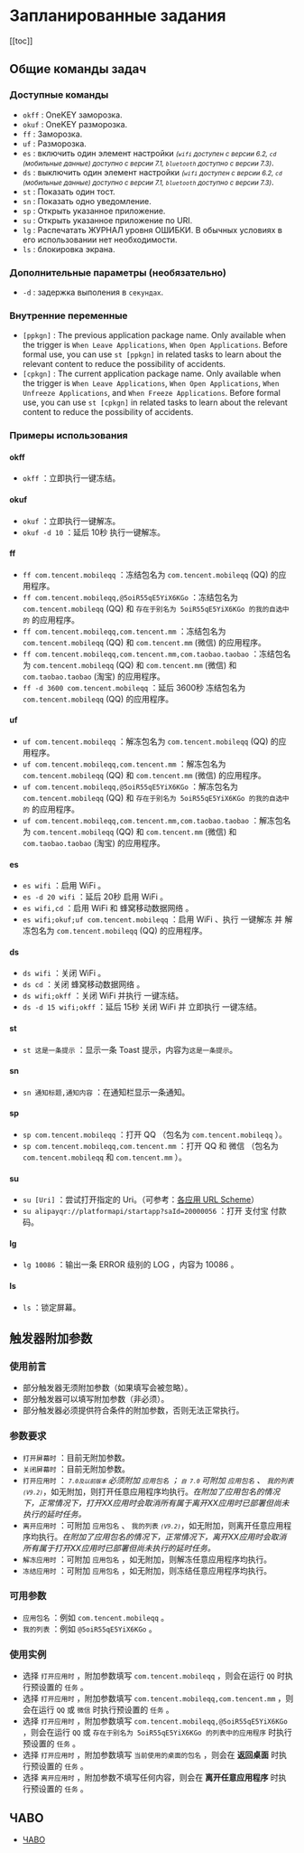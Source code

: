 # Запланированные задания
[[toc]]

## Общие команды задач

### Доступные команды

* `okff` : OneKEY заморозка.
* `okuf` : OneKEY разморозка.
* `ff` : Заморозка.
* `uf` : Разморозка.
* `es` : включить один элемент настройки <small>*(`wifi` доступен с версии 6.2, `cd` (мобильные данные) доступно с версии 7.1, `bluetooth` доступно с версии 7.3)*</small>.
* `ds` : выключить один элемент настройки <small>*(`wifi` доступен с версии 6.2, `cd` (мобильные данные) доступно с версии 7.1, `bluetooth` доступно с версии 7.3)*</small>.
* `st` : Показать один тост.
* `sn` <Badge text="8.6+" type="tip"/>: Показать одно уведомление.
* `sp` : Открыть указанное приложение.
* `su` : Открыть указанное приложение по URI.
* `lg` <Badge text="7.2+" type="tip"/>: Распечатать ЖУРНАЛ уровня ОШИБКИ. В обычных условиях в его использовании нет необходимости.
* `ls` <Badge text="8.7+" type="tip"/>: блокировка экрана.

### Дополнительные параметры (необязательно)

* `-d` <Badge text="7.2+" type="tip"/>: задержка выполения в `секундах`.

### Внутренние переменные

* `[ppkgn]` <Badge text="7.4+" type="tip"/>: The previous application package name. Only available when the trigger is `When Leave Applications`, `When Open Applications`. Before formal use, you can use `st [ppkgn]` in related tasks to learn about the relevant content to reduce the possibility of accidents.
* `[cpkgn]` <Badge text="7.4+" type="tip"/>: The current application package name. Only available when the trigger is `When Leave Applications`, `When Open Applications`, `When Unfreeze Applications`, and `When Freeze Applications`. Before formal use, you can use `st [cpkgn]` in related tasks to learn about the relevant content to reduce the possibility of accidents.

### Примеры использования

#### okff

* `okff` ：立即执行一键冻结。

#### okuf

* `okuf` ：立即执行一键解冻。
* `okuf -d 10` ：延后 10秒 执行一键解冻。

#### ff

* `ff com.tencent.mobileqq` ：冻结包名为 `com.tencent.mobileqq` (QQ) 的应用程序。
* `ff com.tencent.mobileqq,@5oiR55qE5YiX6KGo` ：冻结包名为 `com.tencent.mobileqq` (QQ) 和 `存在于别名为 5oiR55qE5YiX6KGo 的我的自选中的` 的应用程序。
* `ff com.tencent.mobileqq,com.tencent.mm` ：冻结包名为 `com.tencent.mobileqq` (QQ) 和 `com.tencent.mm` (微信) 的应用程序。
* `ff com.tencent.mobileqq,com.tencent.mm,com.taobao.taobao` ：冻结包名为 `com.tencent.mobileqq` (QQ) 和 `com.tencent.mm` (微信) 和 `com.taobao.taobao` (淘宝) 的应用程序。
* `ff -d 3600 com.tencent.mobileqq` ：延后 3600秒 冻结包名为 `com.tencent.mobileqq` (QQ) 的应用程序。

#### uf

* `uf com.tencent.mobileqq` ：解冻包名为 `com.tencent.mobileqq` (QQ) 的应用程序。
* `uf com.tencent.mobileqq,com.tencent.mm` ：解冻包名为 `com.tencent.mobileqq` (QQ) 和 `com.tencent.mm` (微信) 的应用程序。
* `uf com.tencent.mobileqq,@5oiR55qE5YiX6KGo` ：解冻包名为 `com.tencent.mobileqq` (QQ) 和 `存在于别名为 5oiR55qE5YiX6KGo 的我的自选中的` 的应用程序。
* `uf com.tencent.mobileqq,com.tencent.mm,com.taobao.taobao` ：解冻包名为 `com.tencent.mobileqq` (QQ) 和 `com.tencent.mm` (微信) 和 `com.taobao.taobao` (淘宝) 的应用程序。

#### es

* `es wifi` ：启用 WiFi 。
* `es -d 20 wifi` ：延后 20秒 启用 WiFi 。
* `es wifi,cd` ：启用 WiFi 和 蜂窝移动数据网络 。
* `es wifi;okuf;uf com.tencent.mobileqq` ：启用 WiFi 、执行 一键解冻 并 解冻包名为 `com.tencent.mobileqq` (QQ) 的应用程序。

#### ds

* `ds wifi` ：关闭 WiFi 。
* `ds cd` ：关闭 蜂窝移动数据网络 。
* `ds wifi;okff` ：关闭 WiFi 并执行 一键冻结。
* `ds -d 15 wifi;okff` ：延后 15秒 关闭 WiFi 并 立即执行 一键冻结。

#### st

* `st 这是一条提示` ：显示一条 Toast 提示，内容为`这是一条提示`。

#### sn

* `sn 通知标题,通知内容` ：在通知栏显示一条通知。

#### sp

* `sp com.tencent.mobileqq` ：打开 QQ （包名为 `com.tencent.mobileqq` ）。
* `sp com.tencent.mobileqq,com.tencent.mm` ：打开 QQ 和 微信 （包名为 `com.tencent.mobileqq` 和 `com.tencent.mm` ）。

#### su

* `su [Uri]` ：尝试打开指定的 Uri。（可参考：[各应用 URL Scheme](//www.urischeme.com)）
* `su alipayqr://platformapi/startapp?saId=20000056` ：打开 支付宝 付款码。

#### lg

* `lg 10086` ：输出一条 ERROR 级别的 LOG ，内容为 10086 。

#### ls

* `ls` ：锁定屏幕。

## 触发器附加参数

### 使用前言

* 部分触发器无须附加参数（如果填写会被忽略）。
* 部分触发器可以填写附加参数（非必须）。
* 部分触发器必须提供符合条件的附加参数，否则无法正常执行。

### 参数要求

* `打开屏幕时` ：目前无附加参数。
* `关闭屏幕时` ：目前无附加参数。
* `打开应用时` ：*<small> `7.0及以前版本` </small>*必须附加 `应用包名` ；*<small> `自 7.0` </small>*可附加 `应用包名` 、 `我的列表`*<small>`(V9.2)`</small>*，如无附加，则打开任意应用程序均执行。*在附加了应用包名的情况下，正常情况下，打开XX应用时会取消所有属于离开XX应用时已部署但尚未执行的延时任务。*
* `离开应用时` ：可附加 `应用包名` 、 `我的列表` <small>*`(V9.2)`*</small>，如无附加，则离开任意应用程序均执行。*在附加了应用包名的情况下，正常情况下，离开XX应用时会取消所有属于打开XX应用时已部署但尚未执行的延时任务。*
* `解冻应用时` ：可附加 `应用包名` ，如无附加，则解冻任意应用程序均执行。
* `冻结应用时` ：可附加 `应用包名` ，如无附加，则冻结任意应用程序均执行。

### 可用参数

* `应用包名` ：例如 `com.tencent.mobileqq` 。
* `我的列表` ：例如 `@5oiR55qE5YiX6KGo` 。

### 使用实例

* 选择 `打开应用时` ，附加参数填写 `com.tencent.mobileqq` ，则会在运行 `QQ` 时执行预设置的 `任务` 。
* 选择 `打开应用时` ，附加参数填写 `com.tencent.mobileqq,com.tencent.mm` ，则会在运行 `QQ` 或 `微信` 时执行预设置的 `任务` 。
* 选择 `打开应用时` ，附加参数填写 `com.tencent.mobileqq,@5oiR55qE5YiX6KGo` ，则会在运行 `QQ` 或 `存在于别名为 5oiR55qE5YiX6KGo 的列表中的应用程序` 时执行预设置的 `任务` 。
* 选择 `打开应用时` ，附加参数填写 `当前使用的桌面的包名` ，则会在 **返回桌面** 时执行预设置的 `任务` 。
* 选择 `离开应用时` ，附加参数不填写任何内容，则会在 **离开任意应用程序** 时执行预设置的 `任务` 。

## ЧАВО
* [ЧАВО](../faq/)

